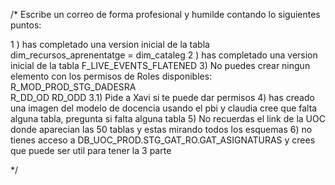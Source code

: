 /*
Escribe un correo de forma profesional y humilde contando lo siguientes puntos: 

1 ) has completado una version inicial de la tabla   dim_recursos_aprenentatge  = dim_cataleg
2 ) has completado una version inicial de la tabla F_LIVE_EVENTS_FLATENED 
3) No puedes crear ningun elemento con los permisos de Roles disponibles:
    R_MOD_PROD_STG_DADESRA  
    R_DD_OD RD_ODD
3.1) Pide a Xavi si te puede dar permisos 
4) has creado una imagen del modelo de docencia usando el pbi y claudia cree que falta alguna tabla, pregunta si falta alguna tabla
5) No recuerdas el link de la UOC donde aparecian las 50 tablas y estas mirando todos los esquemas 
6) no tienes acceso a DB_UOC_PROD.STG_GAT_RO.GAT_ASIGNATURAS y crees que puede ser util para tener la 3 parte



 */